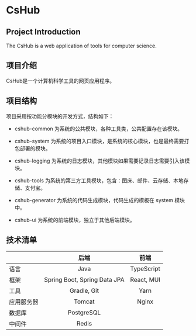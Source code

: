 # CsHub
## Project Introduction
The CsHub is a web application of tools for computer science.
## 项目介绍
CsHub是一个计算机科学工具的网页应用程序。
## 项目结构
项目采用按功能分模块的开发方式，结构如下：

- cshub-common 为系统的公共模块，各种工具类，公共配置存在该模块。

- cshub-system 为系统的项目入口模块，是系统的核心模块，也是最终需要打包部署的模块。

- cshub-logging 为系统的日志模块，其他模块如果需要记录日志需要引入该模块。

- cshub-tools 为系统的第三方工具模块，包含：图床、邮件、云存储、本地存储、支付宝。

- cshub-generator 为系统的代码生成模块，代码生成的模板在 system 模块中。

- cshub-ui 为系统的前端模块，独立于其他后端模块。
## 技术清单
| | 后端 | 前端 |
| :-----| :----: | :----: |
| 语言 | Java | TypeScript |
| 框架 | Spring Boot, Spring Data JPA | React, MUI |\
| 工具 | Gradle, Git | Yarn |
| 应用服务器 | Tomcat | Nginx |
| 数据库 | PostgreSQL | |
| 中间件 | Redis | |
